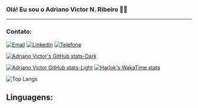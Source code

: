 ### Olá! Eu sou o Adriano Victor N. Ribeiro 👋🏽
-----------
### Contato:
[![Email](https://img.shields.io/badge/Gmail-D14836?style=for-the-badge&logo=gmail&logoColor=white)](https://mailto:adrianovictorads@gmail.com)
[![Linkedin](https://img.shields.io/badge/LinkedIn-0077B5?style=for-the-badge&logo=linkedin&logoColor=white)](https://www.linkedin.com/in/adriano-victor-nascimento-ribeiro)
[![Telefone](https://img.shields.io/badge/WhatsApp-25D366?style=for-the-badge&logo=whatsapp&logoColor=white)](https://wa.link/vdg6zf)



[![Adriano Victor's GitHub stats-Dark](https://github-readme-stats.vercel.app/api?username=adrianovictornribeir&show_icons=true&theme=dark#gh-dark-mode-only)](https://github.com/anuraghazra/github-readme-stats#gh-dark-mode-only)

[![Adriano Victor GitHub stats-Light](https://github-readme-stats.vercel.app/api?username=adrianovictornribeir&show_icons=true&theme=default#gh-light-mode-only)](https://github.com/anuraghazra/github-readme-stats#gh-light-mode-only)
[![Harlok's WakaTime stats](https://github-readme-stats.vercel.app/api/wakatime?username=adrianovictornribeir)](https://github.com/anuraghazra/github-readme-stats)

![Top Langs](https://github-readme-stats.vercel.app/api/top-langs/?username=adrianovictornribeir&layout=compact)

## Linguagens:

<div>
    <img align = "center" alt "C++" src= " 	https://img.shields.io/badge/C%2B%2B-00599C?style=for-the-badge&logo=c%2B%2B&logoColor=whit">
     <img align = "center" alt "JAVA" src= "https://img.shields.io/badge/Java-ED8B00?style=for-the-badge&logo=openjdk&logoColor=white">
     <img align = "center" alt "HTML 5" src= "https://img.shields.io/badge/HTML-239120?style=for-the-badge&logo=html5&logoColor=white">
      <img align = "center" alt "CSS 3" src= "https://img.shields.io/badge/CSS-239120?&style=for-the-badge&logo=css3&logoColor=white">


</div>
